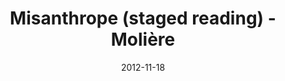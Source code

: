 ---
layout: production
title: Misanthrope (staged reading) - Molière
date: 2012-11-18
dates_string: November 18, 2012
location: Titzal Café, Chicago
synopsis: Before there was political correctness, there was Alceste, whose blunt truthfulness embarrasses his friends and makes him tremendously unpopular within respectable society.  But there is the honest woman Eliante who pins for him, and Célimène who lusts after him, which leads to quirky flirtations, ripping heartbreaks, and a comedic exile.

production:
- name: Adrian Balbontin
  title: Director

cast:
- actor: Jared McDaris
  role: Alceste
- actor: Ryan Czerwonko
  role: Oronte
- actor: Veronica Blaire
  role: Basque
- actor: Abby Smith
  role: Celimine
- actor: Brandon Jeromy
  role: Acaste
- actor: Eliza Shin
  role: Arsinoe
- actor: Elyse Edelman
  role: Eliante
- actor: George Christophert
  role: Clitandre
- actor: Jacob Louis Grubb
  role: Philinte
- actor: Jeff Kurysz
  role: DuBois

images:
  - url: /assets/images/IMG7150.JPG
  - url: /assets/images/IMG7148.JPG
  - url: /assets/images/IMG7149.JPG  
  - url: /assets/images/IMG7142.JPG
  - url: /assets/images/IMG7180.JPG
---
